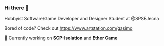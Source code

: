 ### Hi there 👋

Hobbyist Software/Game Developer and Designer
Student at @SPSEJecna

Bored of code? Check out
https://www.artstation.com/gasimo


🔭 Currently working on **SCP-Isolation** and **Ether Game**

<!--
**GasimoCodes/GasimoCodes** is a ✨ _special_ ✨ repository because its `README.md` (this file) appears on your GitHub profile.

Here are some ideas to get you started:

- 🔭 I’m currently working on ...
- 🌱 I’m currently learning ...
- 👯 I’m looking to collaborate on ...
- 🤔 I’m looking for help with ...
- 💬 Ask me about ...
- 📫 How to reach me: ...
- 😄 Pronouns: ...
- ⚡ Fun fact: ...
-->


